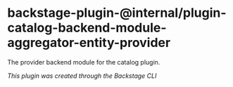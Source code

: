 # backstage-plugin-@internal/plugin-catalog-backend-module-aggregator-entity-provider

The provider backend module for the catalog plugin.

_This plugin was created through the Backstage CLI_